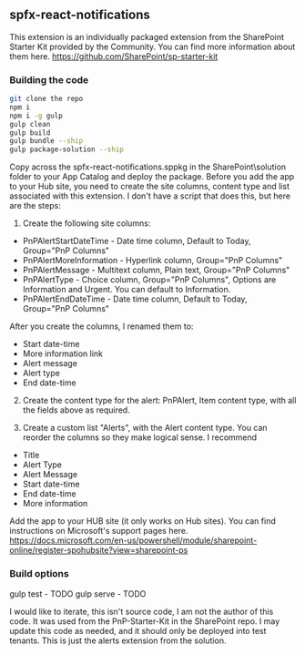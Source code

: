 ## spfx-react-notifications
This extension is an individually packaged extension from the SharePoint Starter Kit provided by the Community. You can find more information about them here.
https://github.com/SharePoint/sp-starter-kit

### Building the code

```bash
git clone the repo
npm i
npm i -g gulp
gulp clean
gulp build
gulp bundle --ship
gulp package-solution --ship
```
Copy across the spfx-react-notifications.sppkg in the SharePoint\solution folder to your App Catalog and deploy the package.
Before you add the app to your Hub site, you need to create the site columns, content type and list associated with this extension. I don't have a script that does this, but here are the steps:

1. Create the following site columns:
  * PnPAlertStartDateTime - Date time column, Default to Today, Group="PnP Columns"
  * PnPAlertMoreInformation - Hyperlink column, Group="PnP Columns"
  * PnPAlertMessage - Multitext column, Plain text, Group="PnP Columns"
  * PnPAlertType - Choice column, Group="PnP Columns", Options are Information and Urgent. You can default to Information.
  * PnPAlertEndDateTime - Date time column, Default to Today, Group="PnP Columns"
  
  After you create the columns, I renamed them to:
  * Start date-time
  * More information link
  * Alert message
  * Alert type
  * End date-time

2. Create the content type for the alert:
  PnPAlert, Item content type, with all the fields above as required.

3. Create a custom list "Alerts", with the Alert content type. You can reorder the columns so they make logical sense. I recommend
* Title
* Alert Type
* Alert Message
* Start date-time
* End date-time
* More information

Add the app to your HUB site (it only works on Hub sites). You can find instructions on Microsoft's support pages here.
https://docs.microsoft.com/en-us/powershell/module/sharepoint-online/register-spohubsite?view=sharepoint-ps

### Build options

gulp test - TODO
gulp serve - TODO

I would like to iterate, this isn't source code, I am not the author of this code. It was used from the PnP-Starter-Kit in the SharePoint repo. I may update this code as needed, and it should only be deployed into test tenants. This is just the alerts extension from the solution.
